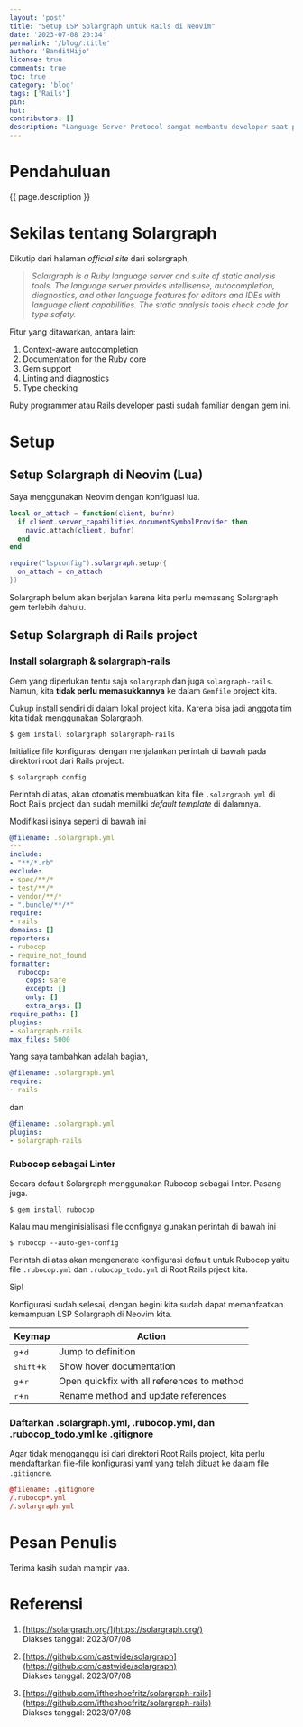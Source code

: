```yaml
---
layout: 'post'
title: "Setup LSP Solargraph untuk Rails di Neovim"
date: '2023-07-08 20:34'
permalink: '/blog/:title'
author: 'BanditHijo'
license: true
comments: true
toc: true
category: 'blog'
tags: ['Rails']
pin:
hot:
contributors: []
description: "Language Server Protocol sangat membantu developer saat proses membangun aplikasi. Solargraph adalah salah satu LSP yang populer digunakan dikalangan Ruby programmer dan Rails developer. Catatan ini akan mendokumentasikan cara saya melakukan setup terhadap Solargraph pada Rails project di Neovim."
---
```


# Pendahuluan

{{ page.description }}

# Sekilas tentang Solargraph

Dikutip dari halaman *official site* dari solargraph,

> *Solargraph is a Ruby language server and suite of static analysis tools. The language server provides intellisense, autocompletion, diagnostics, and other language features for editors and IDEs with language client capabilities. The static analysis tools check code for type safety.*

Fitur yang ditawarkan, antara lain:

1. Context-aware autocompletion
1. Documentation for the Ruby core
1. Gem support
1. Linting and diagnostics
1. Type checking

Ruby programmer atau Rails developer pasti sudah familiar dengan gem ini.

# Setup

## Setup Solargraph di Neovim (Lua)

Saya menggunakan Neovim dengan konfiguasi lua.

```lua
local on_attach = function(client, bufnr)
  if client.server_capabilities.documentSymbolProvider then
    navic.attach(client, bufnr)
  end
end

require("lspconfig").solargraph.setup({
  on_attach = on_attach
})
```

Solargraph belum akan berjalan karena kita perlu memasang Solargraph gem terlebih dahulu.

## Setup Solargraph di Rails project

### Install solargraph & solargraph-rails

Gem yang diperlukan tentu saja `solargraph` dan juga `solargraph-rails`. Namun, kita **tidak perlu memasukkannya** ke dalam `Gemfile` project kita.

Cukup install sendiri di dalam lokal project kita. Karena bisa jadi anggota tim kita tidak menggunakan Solargraph.

```
$ gem install solargraph solargraph-rails
```

Initialize file konfigurasi dengan menjalankan perintah di bawah pada direktori root dari Rails project.

```
$ solargraph config
```

Perintah di atas, akan otomatis membuatkan kita file `.solargraph.yml` di Root Rails project dan sudah memiliki *default template* di dalamnya.

Modifikasi isinya seperti di bawah ini

```yaml
@filename: .solargraph.yml
---
include:
- "**/*.rb"
exclude:
- spec/**/*
- test/**/*
- vendor/**/*
- ".bundle/**/*"
require:
- rails
domains: []
reporters:
- rubocop
- require_not_found
formatter:
  rubocop:
    cops: safe
    except: []
    only: []
    extra_args: []
require_paths: []
plugins:
- solargraph-rails
max_files: 5000
```

Yang saya tambahkan adalah bagian,

```yaml
@filename: .solargraph.yml
require:
- rails
```

dan

```yaml
@filename: .solargraph.yml
plugins:
- solargraph-rails
```

### Rubocop sebagai Linter

Secara default Solargraph menggunakan Rubocop sebagai linter. Pasang juga.

```
$ gem install rubocop
```

Kalau mau menginisialisasi file confignya gunakan perintah di bawah ini

```
$ rubocop --auto-gen-config
```

Perintah di atas akan mengenerate konfigurasi default untuk Rubocop yaitu file `.rubocop.yml` dan `.rubocop_todo.yml` di Root Rails prject kita.

Sip!

Konfigurasi sudah selesai, dengan begini kita sudah dapat memanfaatkan kemampuan LSP Solargraph di Neovim kita.

| Keymap | Action |
| --- | --- |
| <kbd>g</kbd>+<kbd>d</kbd>	| Jump to definition |
| <kbd>shift</kbd>+<kbd>k</kbd>	| Show hover documentation |
| <kbd>g</kbd>+<kbd>r</kbd>	| Open quickfix with all references to method |
| <kbd>r</kbd>+<kbd>n</kbd>	| Rename method and update references |

### Daftarkan .solargraph.yml, .rubocop.yml, dan .rubocop_todo.yml ke .gitignore

Agar tidak mengganggu isi dari direktori Root Rails project, kita perlu mendaftarkan file-file konfigurasi yaml yang telah dibuat ke dalam file `.gitignore`.

```conf
@filename: .gitignore
/.rubocop*.yml
/.solargraph.yml
```

# Pesan Penulis

Terima kasih sudah mampir yaa.

# Referensi

1. [https://solargraph.org/](https://solargraph.org/)
<br>Diakses tanggal: 2023/07/08

1. [https://github.com/castwide/solargraph](https://github.com/castwide/solargraph)
<br>Diakses tanggal: 2023/07/08

1. [https://github.com/iftheshoefritz/solargraph-rails](https://github.com/iftheshoefritz/solargraph-rails)
<br>Diakses tanggal: 2023/07/08
